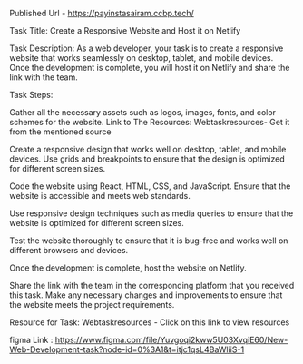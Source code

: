 Published Url - https://payinstasairam.ccbp.tech/

Task Title: Create a Responsive Website and Host it on Netlify 

Task Description: As a web developer, your task is to create a responsive website that works seamlessly on desktop, tablet, and mobile devices. Once the development is complete, you will host it on Netlify and share the link with the team. 

Task Steps: 

Gather all the necessary assets such as logos, images, fonts, and color schemes for the website. Link to The Resources: Webtaskresources- Get it from the mentioned source

Create a responsive design that works well on desktop, tablet, and mobile devices. Use grids and breakpoints to ensure that the design is optimized for different screen sizes. 

Code the website using React, HTML, CSS, and JavaScript. Ensure that the website is accessible and meets web standards. 

Use responsive design techniques such as media queries to ensure that the website is optimized for different screen sizes. 

Test the website thoroughly to ensure that it is bug-free and works well on different browsers and devices. 

Once the development is complete, host the website on Netlify.  

Share the link with the team in the corresponding platform that you received this task. Make any necessary changes and improvements to ensure that the website meets the project requirements. 

Resource for Task: Webtaskresources - Click on this link to view resources

 
figma Link : https://www.figma.com/file/Yuvgoqi2kww5U03XvqiE60/New-Web-Development-task?node-id=0%3A1&t=itjc1qsL4BaWliiS-1 
